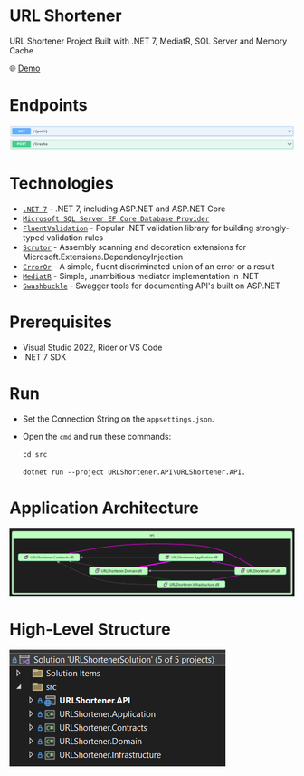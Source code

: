 # URL Shortener
URL Shortener Project Built with .NET 7, MediatR, SQL Server and Memory Cache

:globe_with_meridians: [Demo](https://api.urlshortener.demo.eslamisepehr.com/)

# Endpoints
![](./docs/assets/endpoints.png)

# Technologies
- [`.NET 7`](https://dotnet.microsoft.com/downloa) - .NET 7, including ASP.NET and ASP.NET Core
- [`Microsoft SQL Server EF Core Database Provider`](https://learn.microsoft.com/en-us/ef/core/providers/sql-server/?tabs=dotnet-core-cli)
- [`FluentValidation`](https://github.com/FluentValidation/FluentValidation) - Popular .NET validation library for building strongly-typed validation rules
- [`Scrutor`](https://github.com/khellang/Scrutor) - Assembly scanning and decoration extensions for Microsoft.Extensions.DependencyInjection
- [`ErrorOr`](https://github.com/amantinband/error-or) - A simple, fluent discriminated union of an error or a result
- [`MediatR`](https://github.com/jbogard/MediatR) - Simple, unambitious mediator implementation in .NET
- [`Swashbuckle`](https://github.com/domaindrivendev/Swashbuckle.AspNetCore) - Swagger tools for documenting API's built on ASP.NET

# Prerequisites
- Visual Studio 2022, Rider or VS Code
- .NET 7 SDK
 
# Run

- Set the Connection String on the `appsettings.json`.

- Open the `cmd` and run these commands:

    `cd src`

    `dotnet run --project URLShortener.API\URLShortener.API.`

# Application Architecture
![](./docs/assets/project-diagram.png)

# High-Level Structure
![](./docs/assets/project-structure.png)
